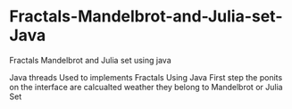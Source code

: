 # Fractals-Mandelbrot-and-Julia-set-Java
Fractals Mandelbrot and Julia set using java

Java threads Used to implements Fractals Using Java
First step the ponits on the interface are calcualted weather they belong to Mandelbrot or Julia Set
